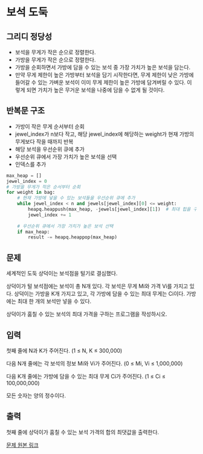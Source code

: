 # 보석 도둑

## 그리디 정당성

- 보석을 무게가 작은 순으로 정렬한다.
- 가방을 무게가 작은 순으로 정렬한다.
- 가방을 순회하면서 가방에 담을 수 있는 보석 중 가장 가치가 높은 보석을 담는다.
- 만약 무게 제한이 높은 가방부터 보석을 담기 시작한다면, 무게 제한이 낮은 가방에 들어갈 수 있는 가벼운 보석이 이미 무게 제한이 높은 가방에 담겨버릴 수 있다. 이렇게 되면 가치가 높은 무거운 보석을 나중에 담을 수 없게 될 것이다.

## 반복문 구조

- 가방이 작은 무게 순서부터 순회
- jewel_index가 n보다 작고, 해당 jewel_index에 해당하는 weight가 현재 가방의 무게보다 작을 때까지 반복
- 해당 보석을 우선순위 큐에 추가
- 우선순위 큐에서 가장 가치가 높은 보석을 선택
- 인덱스를 추가

```python
max_heap = []
jewel_index = 0
# 가방을 무게가 작은 순서부터 순회
for weight in bag:
    # 현재 가방에 넣을 수 있는 보석들을 우선순위 큐에 추가
    while jewel_index < n and jewels[jewel_index][0] <= weight:
        heapq.heappush(max_heap, -jewels[jewel_index][1])  # 최대 힙을 구현하기 위해 음수로 추가
        jewel_index += 1
    
    # 우선순위 큐에서 가장 가치가 높은 보석 선택
    if max_heap:
        result -= heapq.heappop(max_heap)
```

## 문제

세계적인 도둑 상덕이는 보석점을 털기로 결심했다.

상덕이가 털 보석점에는 보석이 총 N개 있다. 각 보석은 무게 Mi와 가격 Vi를 가지고 있다. 상덕이는 가방을 K개 가지고 있고, 각 가방에 담을 수 있는 최대 무게는 Ci이다. 가방에는 최대 한 개의 보석만 넣을 수 있다.

상덕이가 훔칠 수 있는 보석의 최대 가격을 구하는 프로그램을 작성하시오.

## 입력

첫째 줄에 N과 K가 주어진다. (1 ≤ N, K ≤ 300,000)

다음 N개 줄에는 각 보석의 정보 Mi와 Vi가 주어진다. (0 ≤ Mi, Vi ≤ 1,000,000)

다음 K개 줄에는 가방에 담을 수 있는 최대 무게 Ci가 주어진다. (1 ≤ Ci ≤ 100,000,000)

모든 숫자는 양의 정수이다.

## 출력

첫째 줄에 상덕이가 훔칠 수 있는 보석 가격의 합의 최댓값을 출력한다.

[문제 원본 링크](https://www.acmicpc.net/problem/1202)
